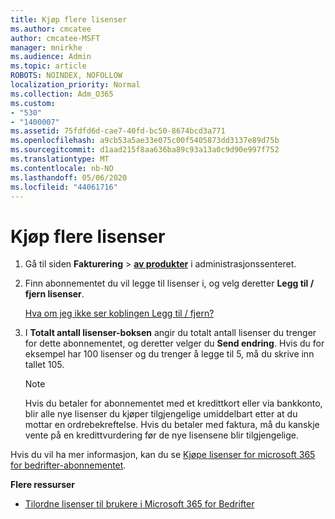 ```yaml
---
title: Kjøp flere lisenser
ms.author: cmcatee
author: cmcatee-MSFT
manager: mnirkhe
ms.audience: Admin
ms.topic: article
ROBOTS: NOINDEX, NOFOLLOW
localization_priority: Normal
ms.collection: Adm_O365
ms.custom:
- "530"
- "1400007"
ms.assetid: 75fdfd6d-cae7-40fd-bc50-8674bcd3a771
ms.openlocfilehash: a9cb53a5ae33e075c00f5405873dd3137e89d75b
ms.sourcegitcommit: d1aad215f8aa636ba89c93a13a0c9d90e997f752
ms.translationtype: MT
ms.contentlocale: nb-NO
ms.lasthandoff: 05/06/2020
ms.locfileid: "44061716"
---
```

# <a name="buy-additional-licenses"></a>Kjøp flere lisenser

1. Gå til siden **Fakturering** \> **[av produkter](https://go.microsoft.com/fwlink/p/?linkid=842054)** i administrasjonssenteret.

2. Finn abonnementet du vil legge til lisenser i, og velg deretter **Legg til / fjern lisenser**.

    [Hva om jeg ikke ser koblingen Legg til / fjern?](https://docs.microsoft.com/office365/admin/subscriptions-and-billing/buy-licenses#what-if-i-dont-see-the-addremove-licenses-link)

3. I **Totalt antall lisenser-boksen** angir du totalt antall lisenser du trenger for dette abonnementet, og deretter velger du **Send endring**. Hvis du for eksempel har 100 lisenser og du trenger å legge til 5, må du skrive inn tallet 105.

    > [!NOTE]
    > Hvis du betaler for abonnementet med et kredittkort eller via bankkonto, blir alle nye lisenser du kjøper tilgjengelige umiddelbart etter at du mottar en ordrebekreftelse. Hvis du betaler med faktura, må du kanskje vente på en kredittvurdering før de nye lisensene blir tilgjengelige.

Hvis du vil ha mer informasjon, kan du se [Kjøpe lisenser for microsoft 365 for bedrifter-abonnementet](https://docs.microsoft.com/office365/admin/subscriptions-and-billing/buy-licenses).  

**Flere ressurser**

- [Tilordne lisenser til brukere i Microsoft 365 for Bedrifter](https://docs.microsoft.com/office365/admin/subscriptions-and-billing/assign-licenses-to-users)